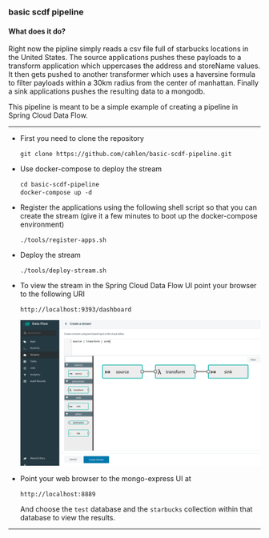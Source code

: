 ### basic scdf pipeline

#### What does it do?
Right now the pipline simply reads a csv file full of starbucks locations in the United States.
The source applications pushes these payloads to a transform application which uppercases the
address and storeName values.  It then gets pushed to another transformer which uses a haversine 
formula to filter payloads within a 30km radius from the center of manhattan.  Finally a sink
applications pushes the resulting data to a mongodb.

This pipeline is meant to be a simple example of creating a pipeline in Spring Cloud Data Flow.

-----

- First you need to clone the repository
  ```
  git clone https://github.com/cahlen/basic-scdf-pipeline.git
  ```

- Use docker-compose to deploy the stream
  ```
  cd basic-scdf-pipeline
  docker-compose up -d
  ```

- Register the applications using the following shell script so that
you can create the stream (give it a few minutes to boot up the docker-compose environment)
  ```
  ./tools/register-apps.sh
  ```
  
- Deploy the stream
  ```
  ./tools/deploy-stream.sh
  ```

- To view the stream in the Spring Cloud Data Flow UI point your browser
to the following URI
  ```
  http://localhost:9393/dashboard
  ```
  ![SCDF Stream Create UI](docs/images/create-stream-screen.png)
  
- Point your web browser to the mongo-express UI at
  ```
  http://localhost:8889 
  ```
  And choose the `test` database and the `starbucks` collection within that 
  database to view the results.
  
----